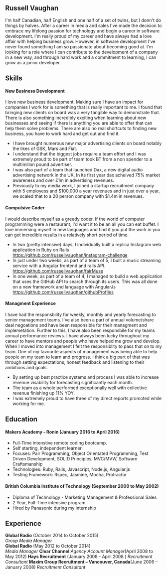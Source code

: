 ## Russell Vaughan

I'm half Canadian, half English and one half of a set of twins, but I donn't do things by halves. After a career in media and sales I've made the decision to embrace my lifelong passion for technology and begin a career in software development. I'm really proud of my career and have always had a love affair with helping business grow. However, in software development I've never found something I am so passionate about becoming good at. I'm looking for a role where I can contribute to the development of a company in a new way, and through hard work and a commitment to learning, I can grow as a junior developer.

## Skills

#### New Business Development

I love new business development. Making sure I have an impact for companies I work for is something that is really important to me. I found that bringing new clients on board was a very tangible way to demonstrate that. There is also something incredibly exciting 
when learning about new businesses and seeing if there is anything you are able to offer that can help them solve problems. There are also no real shortcuts to finding new business, you have to work hard and get out and find it.

- I have brought numerous new major advertising clients on board notably the likes of GSK, Mars and Fiat.
- I understand that the biggest jobs require a team effort and I was extremely proud to be part of team took BT from a non spender to a multimillon pound advertiser.
- I was also part of a team that launched Dax, a new digital audio advertising network in the UK. In its first year dax acheived 75% market awareness and over £1m in advertising revenues. 
- Previously to my media work, I joined a startup recruitment company with 5 employess and $100,000 a year revenues and in just over a year, we scaled that to a 20 person company with $1.4m in revenues.

#### Compulsive Coder

I would describe myself as a greedy coder. If the world of computer programming were a restaurant, I'd want it to be an all you can eat buffet. I love immersing myself in new languages and find if you put the work in you can get incredible results in a relatively short period of time. 

- In two (pretty intensive) days, I individually built a replica Instagram web application in Ruby on Rails
  https://github.com/russellvaughan/instagram-challenge  
- In just under two weeks, as part of a team of 5, I built a music streaming service with a Angular frontend and rails API.
  https://github.com/russellvaughan/fairMuse
- In one week, as part of a team of 4, I managed to build a web application that uses the GitHub API to search through its users. This was all done on a new framework and language with AngularJs 
  https://github.com/russellvaughan/githubProfiles


#### Managment Experience

I have had the responsbility for weekly, monthly and yearly forecasting to senior management teams. I've also been a part of annual volume/share deal negoations and have been responsible for their managment and implemetation. Further to this, I have also been responsbile for my teams annual performance reviews. I have always been lucky throughout my career to have mentors and people who have helped me grow and develop. When I moved into management I felt the responsiblity to pass that on to my team. One of my favourite aspects of management was being able to help people on my team to learn and progress. I think a big part of that was through setting expectations, honest feedback and listening to their ambitions and goals.

- By setting up best practice systems and process I was able to increase revenue visability for forecasting significantly each month.
- The team as a whole performed exceptionally well with collective revenue finishing up 11% YOY.
- I was extremely proud to have three of my direct reports promoted while working for me.

## Education

#### Makers Academy - Ronin (January 2016 to April 2016)

- Full-Time intenstive remote coding bootcamp. 
- Self starting, independent learner.
- Focuses: Pair Programming, Object Orientated Programming, Test Driven Development, SOLID Principles, MVC/MVW, Software Craftsmanship
- Technologies: Ruby, Rails, Javascript, Node.js, Angular.js
- Testing Framework: Rspec, Jasmine, Mocha, Protractor

#### British Columbia Institute of Technology (September 2000 to May 2002)

- Diploma of Technology - Marketing Management & Professional Sales
- 2 Year, Full-Time intensive program 
- Hired by Panasonic during my internship

## Experience

**Global Radio** (October 2014 to October 2015)    
*Group Media Manager*  
**Global Radio** (May 2012 to October 2014)   
*Media Manager* 
**Clear Channel** 
*Agency Account Manager*(April 2008 to May 2012)
**Hays Recruitment** (January 2008 - April 2008 )
*Recruitment Consultant*
**Maxim Group Recruitment – Vancouver, Canada**(June 2006 – January 2008)
*Recruitment Consultant*
